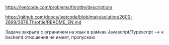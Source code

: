https://leetcode.com/problems/throttle/description/

https://github.com/doocs/leetcode/blob/main/solution/2600-2699/2676.Throttle/README_EN.md

Задача закрыта с ограничем на язык в рамках Javascript/Typescript --> к backend отношения не имеет, пропускаю
